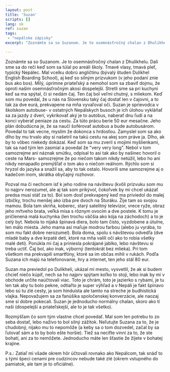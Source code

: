 ```yaml
---
layout: post
title: 'Suzan'
scripts: []
lang: sk
ref: suzan
tags:
 - "nepálske zápisky"
excerpt: "Zoznámte sa so Suzanom. Je to osemnásťročný chalan z Dhulikhelu. Dali sme sa do reči keď som sa túlal po areáli školy. Tmavé vlasy, tmavá pleť, typický Nepálec. Mal vcelku dobrú angličtinu (bývalý študent Dulikhel English Boarding School), aj keď so silným prízvukom (v jeho podaní znie bus ako bos). Milý, úprimne priateľský a nemohol som sa zbaviť dojmu, že oproti našim osemnásťročným akosi dospelejší. Stretli sme sa pri kuchyni keď sa ma spýtal, či si nedám čaj..."

---
```


Zoznámte sa so Suzanom. Je to osemnásťročný chalan z Dhulikhelu. Dali sme sa do reči keď som sa túlal po areáli školy. Tmavé vlasy, tmavá pleť, typický Nepálec. Mal vcelku dobrú angličtinu (bývalý študen Dulikhel English Boarding School), aj keď so silným prízvukom (v jeho podaní znie bus ako bos). Milý, úprimne priateľský a nemohol som sa zbaviť dojmu, že oproti našim osemnásťročným akosi dospelejší. Stretli sme sa pri kuchyni keď sa ma spýtal, či si nedám čaj. Ten čaj bol veľmi chutný, s mliekom. Keď som mu povedal, že u nás na Slovensku taký čaj dostať len v čajovni, a to tak za dve eurá, prekvapene na mňa vyvaľoval oči. Suzan je sprievodca v školskom autobuse- v ostatných Nepálskych busoch je ich úlohou vykláňať sa za jazdy z dverí, vykrikovať aký je to autobus, naberať dnu ľudí a na konci vyberať peniaze za cestu. Za túto prácu berie 50 eur mesačne. Jeho plán dobudúcna je, že sa naučí šoférovať autobus a bude autobusárom. Povedal to tak vecne, myslím že dokonca s hrdosťou. Zamyslel som sa ako dlho by mu trvalo aby si našetril na takú cestu na akej som práve ja. Dlho, ak by to vôbec niekedy dokázal. Keď som sa mu zveril s mojimi myšlienkami, tak sa nad tým len zasmial a povedal že "very very long". Nebol v tom samozrejme ani náznak smútku, odpísal to asi tak ako by našinec hovoril o ceste na Mars- samozrejme že po niečom takom nikdy netúžil, lebo ho ani nikdy nenapadlo premýšľať o tom ako o niečom reálnom. Rýchlo som si hryzol do jazyka a snažil sa, aby to tak ostalo. Hovorili sme samozrejme aj o kadečom inom, skrátka obyčajný rozhovor.

Pozval ma či nechcem ísť k jeho rodine na návštevu (kvôli prízvuku som mu to najprv nerozumel, ale aj tak som prikývol, čokoľvek by mi chcel ukázať predsa musí stáť za to). Bol som dosť prekvapený keď ma priviedol do malej izbičky, trochu menšej ako izba pre dvoch na Šturáku. Žije tam so svojou mamou. Bola tam skriňa, koberec, starý satelitný televízor, vrece ryže, obraz jeho mŕtveho brata, veľká misa s rôznym ovocím a dve postele. K tomu je pričlenená malá kuchynka (len trochu väčšia ako kója na záchodoch) a to je celý byt. Nebola to nijaká špinavá diera, bolo tam čisto, vyzdobene a útulne, len málo miesta. Jeho mama asi maľuje modrou farbou (alebo ju vyrába, to som mu fakt dobre nerozumel). Bola doma, spolu s návštevou odvedľa (dve mladé baby a dve krpaté deti, ktoré na mňa valili oči ako to robia všetky malé deti). Ponúkla mi čaj a priniesla pokrájané jablko, lebo návštevu si treba uctiť. Čaj bol, ako inak, výborný (tentokrát bez mlieka). Pri tom všetkom ma prekvapili smartfóny, ktoré sa im občas mihli v rukách. Podľa Suzana ich majú na telefonovanie, hry a internet, ten jeho stál 80 eur.

Suzan ma previedol po Dulikheli, ukázal mi mesto, vysvetlil, že ak si budem chcieť niečo kúpiť, nech sa ho najprv spýtam koľko to stojí, lebo inak by mi v obchode určite naúčtovali viac. Toto je chrám, toto je jazierko s rybami, je tu len tak aby tu bolo pekne, odtiaľto je super výhľad a v Nepáli je fakt špinavo lebo sú tu zlé cesty, ja som hinduista ale tamto na streche je budhistická vlajka. Nepovažujem sa za fanúšika spoločenskej konverzácie, ale naozaj sme si dobre pokecali. Suzan je jednoducho normálny chalan, skoro ako tí naši (dospelejší a priateľskejší, ale to je tak všetko).

Rozmýšľam čo som tým vlastne chcel povedať. Mal som len potrebu to zo seba dostať, lebo naživo to bol silný zážitok. Neľutujte Suzana za to, že je chudobný, nijako mu to nepomôže (a keby sa o tom dozvedel, začal by sa ľutovať sám a to by bolo ešte horšie). Tiež sa necíťte vinní za to, že ste bohatí, ani za to nemôžete. Jednoducho máte len šťastie že žijete v bohatej krajine.

P.s.: Zatiaľ mi všade okrem hôr účtovali rovnako ako Nepálcom, tak snáď to s tými špeci cenami pre cudzincov nebude také zlé (okrem vstupného do pamiatok, ale tam je to oficiálne).
